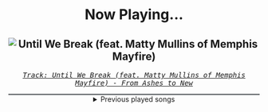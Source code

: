 <div align="center"> 
<h1>Now Playing...</h1>

![Until We Break (feat. Matty Mullins of Memphis Mayfire)](https://i.scdn.co/image/ab67616d00001e025b034df17ae56b56d7a1cbc2)
--
_<samp><a href="https://open.spotify.com/track/3uRuVa1eBgOjfsCegIq1lb">Track: Until We Break (feat. Matty Mullins of Memphis Mayfire) - From Ashes to New</a></samp>_

<div style="border: 1px #4B5054 solid"></div>
<details>
  <summary>
    Previous played songs
  </summary>
  <table>
    <thead>
      <tr>
        <th>
          Artist
        </th>
        <th>
          Song
        </th>
        <th>
          Link
        </th>
      </tr>
    </thead>
    <tbody>
      <tr><td>From Ashes to New</td><td>Until We Break (feat. Matty Mullins of Memphis Mayfire)</td><td><a href="https://open.spotify.com/track/3uRuVa1eBgOjfsCegIq1lb">https://open.spotify.com/track/3uRuVa1eBgOjfsCegIq1lb</a></td></tr><tr><td>Thousand Foot Krutch</td><td>War of Change</td><td><a href="https://open.spotify.com/track/1qUHD9oPIMFHKpR12NY2KC">https://open.spotify.com/track/1qUHD9oPIMFHKpR12NY2KC</a></td></tr><tr><td>Too Close To Touch</td><td>In The Name Of Love</td><td><a href="https://open.spotify.com/track/7Azb2XqUfT96N1LWfhCnOW">https://open.spotify.com/track/7Azb2XqUfT96N1LWfhCnOW</a></td></tr><tr><td>Motionless In White</td><td>Meltdown</td><td><a href="https://open.spotify.com/track/6w3hTgFYPaUo6WFz2tEOtX">https://open.spotify.com/track/6w3hTgFYPaUo6WFz2tEOtX</a></td></tr><tr><td>I Prevail</td><td>Visceral</td><td><a href="https://open.spotify.com/track/1ZJNyOtk0bdYbPi1zlyFj5">https://open.spotify.com/track/1ZJNyOtk0bdYbPi1zlyFj5</a></td></tr><tr><td>The Browning</td><td>Fearless</td><td><a href="https://open.spotify.com/track/50HShZGOSa1zHFQKW0bNoS">https://open.spotify.com/track/50HShZGOSa1zHFQKW0bNoS</a></td></tr><tr><td>Dayseeker</td><td>Neon Grave</td><td><a href="https://open.spotify.com/track/4pehGtiMD6B2WZHsKmr3oo">https://open.spotify.com/track/4pehGtiMD6B2WZHsKmr3oo</a></td></tr><tr><td>From Ashes to New</td><td>Panic</td><td><a href="https://open.spotify.com/track/6MOm4FSE2fk1NFd5fcqoSq">https://open.spotify.com/track/6MOm4FSE2fk1NFd5fcqoSq</a></td></tr><tr><td>Thousand Foot Krutch</td><td>Lifeline</td><td><a href="https://open.spotify.com/track/5XRrQlGQCvuSJAbdZMtiUp">https://open.spotify.com/track/5XRrQlGQCvuSJAbdZMtiUp</a></td></tr><tr><td>Asking Alexandria</td><td>Alone In A Room</td><td><a href="https://open.spotify.com/track/5Gw8owErJLfkNxWCSwPQKJ">https://open.spotify.com/track/5Gw8owErJLfkNxWCSwPQKJ</a></td></tr><tr><td>Motionless In White</td><td>Scoring the End of the World (feat. Mick Gordon)</td><td><a href="https://open.spotify.com/track/0Tkgl0sQyr6QO0IGmS8aa5">https://open.spotify.com/track/0Tkgl0sQyr6QO0IGmS8aa5</a></td></tr><tr><td>Atreyu</td><td>Drowning</td><td><a href="https://open.spotify.com/track/4l0UQ0zDIPYaaa5FF2Kvwt">https://open.spotify.com/track/4l0UQ0zDIPYaaa5FF2Kvwt</a></td></tr><tr><td>The Browning</td><td>End Of Existence</td><td><a href="https://open.spotify.com/track/4PsJwwJP7I7rpK1dOnZeAQ">https://open.spotify.com/track/4PsJwwJP7I7rpK1dOnZeAQ</a></td></tr><tr><td>Story Of The Year</td><td>The Antidote</td><td><a href="https://open.spotify.com/track/7yGhfjsppOXSLcoSwcJ1yT">https://open.spotify.com/track/7yGhfjsppOXSLcoSwcJ1yT</a></td></tr><tr><td>Memphis May Fire</td><td>Misery</td><td><a href="https://open.spotify.com/track/2SVbjw7sdiNjAvGpQ4eEai">https://open.spotify.com/track/2SVbjw7sdiNjAvGpQ4eEai</a></td></tr><tr><td>Ice Nine Kills</td><td>Rainy Day</td><td><a href="https://open.spotify.com/track/3AkCkuC8LuRFEnvyKBQUOg">https://open.spotify.com/track/3AkCkuC8LuRFEnvyKBQUOg</a></td></tr><tr><td>The Plot In You</td><td>Divide</td><td><a href="https://open.spotify.com/track/1sp1NrbrCjJ82c5KjelUpr">https://open.spotify.com/track/1sp1NrbrCjJ82c5KjelUpr</a></td></tr><tr><td>Motionless In White</td><td>Masterpiece</td><td><a href="https://open.spotify.com/track/3c9kVsKF68xMzlS0NikVn3">https://open.spotify.com/track/3c9kVsKF68xMzlS0NikVn3</a></td></tr><tr><td>Asking Alexandria</td><td>Dark Void</td><td><a href="https://open.spotify.com/track/5qI0O2liRuEC6Mnv8BKl0S">https://open.spotify.com/track/5qI0O2liRuEC6Mnv8BKl0S</a></td></tr><tr><td>The Browning</td><td>Anticendency - Toronto is Broken Remix</td><td><a href="https://open.spotify.com/track/3ib3wHbHVpx5CrgCJHG1AN">https://open.spotify.com/track/3ib3wHbHVpx5CrgCJHG1AN</a></td></tr>
    </tbody>
  </table>
</details>

</div>
